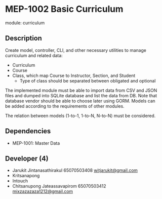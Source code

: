 # MEP-1002 Basic Curriculum

module: curriculum

## Description

Create model, controller, CLI, and other necessary utilities to manage curriculum
and related data:

- Curriculum
- Course
- Class, which map Course to Instructor, Section, and Student
    - Type of class should be separated between obligated and optional

The implemented module must be able to import data from CSV and JSON files and dumped
into SQLite database and list the data from DB. Note that database vendor should be able
to choose later using GORM. Models can be added according to the requirements of other
modules.

The relation between models (1-to-1, 1-to-N, N-to-N) must be considered.

## Dependencies
- MEP-1001: Master Data

## Developer (4)
- Jarukit Jintanasathirakul 65070503408 witjarukit@gmail.com
- Kritsanapong
- Intouch
- Chitsanupong Jateassavapirom 65070503412 mixzazazaza1212@gmail.com
